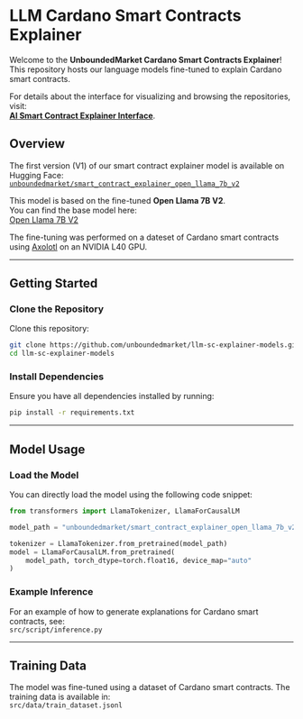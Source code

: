 # LLM Cardano Smart Contracts Explainer

Welcome to the **UnboundedMarket Cardano Smart Contracts Explainer**!  
This repository hosts our language models fine-tuned to explain Cardano smart contracts.

For details about the interface for visualizing and browsing the repositories, visit:  
[**AI Smart Contract Explainer Interface**](https://github.com/unboundedmarket/ai-sc-explainer-interface).  

## Overview

The first version (V1) of our smart contract explainer model is available on Hugging Face:  
[`unboundedmarket/smart_contract_explainer_open_llama_7b_v2`](https://huggingface.co/unboundedmarket/smart_contract_explainer_open_llama_7b_v2)

This model is based on the fine-tuned **Open Llama 7B V2**.  
You can find the base model here:  
[Open Llama 7B V2](https://huggingface.co/openlm-research/open_llama_7b_v2)

The fine-tuning was performed on a dateset of Cardano smart contracts using [Axolotl](https://github.com/axolotl-ai-cloud/axolotl) on an NVIDIA L40 GPU.

---

## Getting Started

### Clone the Repository

Clone this repository:

```bash
git clone https://github.com/unboundedmarket/llm-sc-explainer-models.git
cd llm-sc-explainer-models
```

### Install Dependencies

Ensure you have all dependencies installed by running:

```bash
pip install -r requirements.txt
```

---

## Model Usage

### Load the Model

You can directly load the model using the following code snippet:

```python
from transformers import LlamaTokenizer, LlamaForCausalLM

model_path = "unboundedmarket/smart_contract_explainer_open_llama_7b_v2"

tokenizer = LlamaTokenizer.from_pretrained(model_path)
model = LlamaForCausalLM.from_pretrained(
    model_path, torch_dtype=torch.float16, device_map="auto"
)
```

### Example Inference

For an example of how to generate explanations for Cardano smart contracts, see:  
`src/script/inference.py`

---

## Training Data

The model was fine-tuned using a dataset of Cardano smart contracts. The training data is available in:  
`src/data/train_dataset.jsonl`